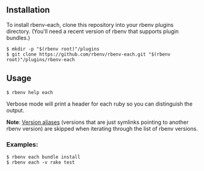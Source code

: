 ## Installation

To install rbenv-each, clone this repository into your rbenv plugins directory. (You'll need a recent version of rbenv that supports plugin bundles.)


```
$ mkdir -p "$(rbenv root)"/plugins
$ git clone https://github.com/rbenv/rbenv-each.git "$(rbenv root)"/plugins/rbenv-each
```

## Usage

```
$ rbenv help each
```

Verbose mode will print a header for each ruby so you can distinguish
the output.

**Note**: [Version aliases][rbenv-aliases] (versions that are just symlinks pointing to another rbenv version) are skipped when iterating through the list of rbenv versions.

### Examples:

```
$ rbenv each bundle install
$ rbenv each -v rake test
```

[rbenv-aliases]: https://github.com/rbenv/rbenv-aliases
